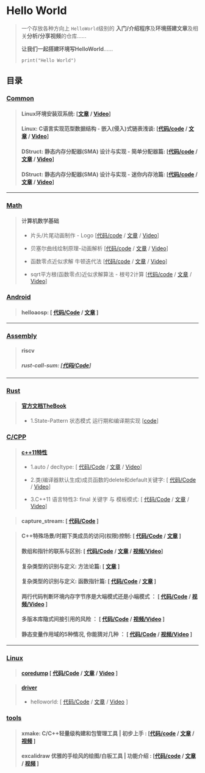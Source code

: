 # Hello World
> 一个存放各种方向上 `HelloWorld`级别的 **入门/介绍程序**及**环境搭建文章**及相关**分析/分享视频**的仓库......
>
>  **让我们一起搭建环境写HelloWorld**......
>
> `print("Hello World")`



## 目录

### [Common](common)

> #### **Linux环境安装双系统**: [[文章](https://zhuanlan.zhihu.com/p/609573337) / [Video](https://www.bilibili.com/video/BV1p54y137Mg)]
>
> #### **Linux: C语言实现范型数据结构 - 嵌入(侵入)式链表浅谈**: [[代码/code](common/embedded-list.cpp) / [文章](https://zhuanlan.zhihu.com/p/675389928) / [Video](https://www.bilibili.com/video/BV1Se411q735/?share_source=copy_web&vd_source=2ab9f3bdf795fb473263ee1fc1d268d0)]
>
> #### **DStruct: 静态内存分配器(SMA) 设计与实现 - 简单分配器篇**: [[代码/code](dstruct/simple_allocator.cpp) / [文章](https://zhuanlan.zhihu.com/p/659002942) / [Video](https://www.bilibili.com/video/BV1Rb4y157iM/?share_source=copy_web&vd_source=2ab9f3bdf795fb473263ee1fc1d268d0)]
>
> #### **DStruct: 静态内存分配器(SMA) 设计与实现 - 迷你内存池篇**: [[代码/code](dstruct/mini_mempool.cpp) / [文章](https://zhuanlan.zhihu.com/p/676909947) / [Video](https://www.bilibili.com/video/BV18W4y1A7Ww/?share_source=copy_web&vd_source=2ab9f3bdf795fb473263ee1fc1d268d0)]


---


### [Math](math)
> #### **计算机数学基础**
>
> - 片头/片尾动画制作 - Logo [[代码/code](math/cs-mathbase/logo.py) / [文章]() / [Video](https://www.bilibili.com/video/BV1ig4y1e7Fy/?share_source=copy_web&vd_source=2ab9f3bdf795fb473263ee1fc1d268d0)]
>
> - 贝塞尔曲线绘制原理-动画解析 [[代码/code](math/cs-mathbase/bezier_curve_by_de_casteljau.py) / [文章]() / [Video](https://www.bilibili.com/video/BV1Mg4y1e713/?share_source=copy_web&vd_source=2ab9f3bdf795fb473263ee1fc1d268d0)]
>
> - 函数零点近似求解 牛顿迭代法 [[代码/code](math/cs-mathbase/funtion_zeros.py) / [文章](https://zhuanlan.zhihu.com/p/684035158) / [Video](https://www.bilibili.com/video/BV1px4y127PD/?share_source=copy_web&vd_source=2ab9f3bdf795fb473263ee1fc1d268d0)]
>
> - sqrt平方根(函数零点)近似求解算法 - 根号2计算 [[代码/code](math/cs-mathbase/funtion_zeros.py) / [文章](https://zhuanlan.zhihu.com/p/684035158) / [Video](https://www.bilibili.com/video/BV1MF4m1j7jj)]


### [Android](android)

> #### **helloaosp**: [ [代码/Code](android/helloaosp) / [文章](https://zhuanlan.zhihu.com/p/572100374) ]




---



### [Assembly](assembly/)

> #### riscv
>
> ##### rust-call-sum: [[代码/Code](assembly/riscv/rust-call-sum)]



---

### [Rust](rust)

> #### [官方文档TheBook](rust/the-book)
> - 1.State-Pattern 状态模式 运行期和编译期实现 [[code](rust/the-book/ch17)]
>

### [C/CPP](cpp)

> #### [c++11特性](cpp/c++11)
>
> - 1.auto / decltype: [ [代码/Code](cpp/cpp11/01-decltype_and_auto.cpp) / [文章](https://zhuanlan.zhihu.com/p/635745510)  / [Video](https://www.bilibili.com/video/BV1aj411X7gy)]
>
> - 2.类(编译器默认生成)成员函数的delete和default关键字: [ [代码/Code](cpp/cpp11/02-delete-and-default.cpp) / [Video](https://www.bilibili.com/video/BV12M4y1p794)]
>
> - 3.C++11 语言特性3: final 关键字 与 模板模式: [ [代码/Code](cpp/cpp11/03-final_keyward.cpp) / [文章](https://zhuanlan.zhihu.com/p/673357342) / [Video](https://www.bilibili.com/video/BV1ei4y1a7AF)]

> #### **capture_stream**: [ [代码/Code](cpp/capture_stream) ]

> #### **C++特殊场景/时期下类成员的访问(权限)控制**: [ [代码/Code](cpp/class_access_control_hook_ctor) / [文章](https://zhuanlan.zhihu.com/p/539824562) ]
>
> #### 数组和指针的联系与区别: [ [代码/Code](cpp/array-and-pointer.c) / [文章](https://www.zhihu.com/question/586705302/answer/3088963236) / [视频/Video](https://www.bilibili.com/video/BV1LX4y1q7HB)]
>
> #### 复杂类型的识别与定义: 方法论篇: [ [文章](https://zhuanlan.zhihu.com/p/341431827) ]
>
> #### 复杂类型的识别与定义: 函数指针篇: [ [代码/Code](cpp/complex_type_def.c) / [文章](https://www.zhihu.com/question/608829835/answer/3092274674) ]
>
> #### 两行代码判断环境内存字节序是大端模式还是小端模式 ： [ [代码/Code](cpp/byte_seq.c) / [视频/Video](https://www.bilibili.com/video/BV1Wh4y1M7uv) ]
>
> #### 多版本库隐式间接引用的风险 ： [ [代码/Code](cpp/linker_and_lib_version_issue) / [视频/Video]() ]
>
> #### 静态变量作用域的5种情况, 你能猜对几种 ： [ [代码/Code](cpp/static_var) / [视频/Video](https://www.bilibili.com/video/BV1Pt421w7qq/?share_source=copy_web&vd_source=2ab9f3bdf795fb473263ee1fc1d268d0) ]


---



### [Linux](linux)

> #### [coredump](linux/coredump) [ [代码/Code](linux/coredump) / [文章](https://zhuanlan.zhihu.com/p/638514345) / [Video](https://www.bilibili.com/video/BV1wV4y1y7Hr) ]

> #### [driver](linux/driver)
>
> - helloworld: [ [代码/Code](linux/driver/helloworld) / [文章](https://zhuanlan.zhihu.com/p/632738783) / [Video](https://www.bilibili.com/video/BV1Az4y1q7g4/?share_source=copy_web&vd_source=2ab9f3bdf795fb473263ee1fc1d268d0) ]


### [tools](tools)

>
> #### xmake: C/C++轻量级构建和包管理工具 | 初步上手 : [[代码/code](tools/xmake) / [文章](https://zhuanlan.zhihu.com/p/690240171) / [视频](https://www.bilibili.com/video/BV1EK421h7G7/?share_source=copy_web&vd_source=2ab9f3bdf795fb473263ee1fc1d268d0) ]
>
> #### excalidraw 优雅的手绘风的绘图/白板工具 | 功能介绍 : [[代码/code](tools/excalidraw) / [文章](tools/excalidraw) / [视频](https://www.bilibili.com/video/BV1gJ4m1V7Ya/?share_source=copy_web&vd_source=2ab9f3bdf795fb473263ee1fc1d268d0) ]